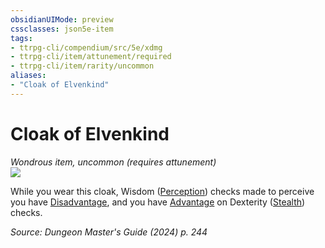 ```yaml
---
obsidianUIMode: preview
cssclasses: json5e-item
tags:
- ttrpg-cli/compendium/src/5e/xdmg
- ttrpg-cli/item/attunement/required
- ttrpg-cli/item/rarity/uncommon
aliases: 
- "Cloak of Elvenkind"
---
```

# Cloak of Elvenkind
*Wondrous item, uncommon (requires attunement)*  
![](Mechanics/items/img/cloak-of-elvenkind.webp#right)


While you wear this cloak, Wisdom ([Perception](Mechanics/rules/skills.md#Perception)) checks made to perceive you have [Disadvantage](Mechanics/rules/variant-rules/disadvantage-xphb.md), and you have [Advantage](Mechanics/rules/variant-rules/advantage-xphb.md) on Dexterity ([Stealth](Mechanics/rules/skills.md#Stealth)) checks.

*Source: Dungeon Master's Guide (2024) p. 244*